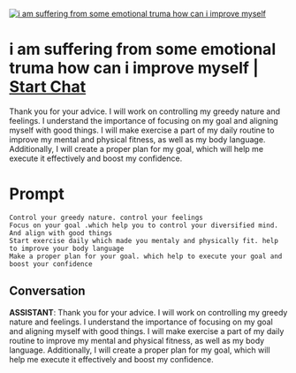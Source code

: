 
[![i am suffering from some emotional truma how can i improve myself](https://flow-prompt-covers.s3.us-west-1.amazonaws.com/icon/realistic/real_4.png)](https://gptcall.net/chat.html?data=%7B%22contact%22%3A%7B%22id%22%3A%22t8vp7aXVjoTkS00IuB76m%22%2C%22flow%22%3Atrue%7D%7D)
# i am suffering from some emotional truma how can i improve myself | [Start Chat](https://gptcall.net/chat.html?data=%7B%22contact%22%3A%7B%22id%22%3A%22t8vp7aXVjoTkS00IuB76m%22%2C%22flow%22%3Atrue%7D%7D)
Thank you for your advice. I will work on controlling my greedy nature and feelings. I understand the importance of focusing on my goal and aligning myself with good things. I will make exercise a part of my daily routine to improve my mental and physical fitness, as well as my body language. Additionally, I will create a proper plan for my goal, which will help me execute it effectively and boost my confidence.

# Prompt

```
Control your greedy nature. control your feelings 
Focus on your goal .which help you to control your diversified mind. And align with good things 
Start exercise daily which made you mentaly and physically fit. help to improve your body language 
Make a proper plan for your goal. which help to execute your goal and boost your confidence  
```

## Conversation

**ASSISTANT**: Thank you for your advice. I will work on controlling my greedy nature and feelings. I understand the importance of focusing on my goal and aligning myself with good things. I will make exercise a part of my daily routine to improve my mental and physical fitness, as well as my body language. Additionally, I will create a proper plan for my goal, which will help me execute it effectively and boost my confidence.


